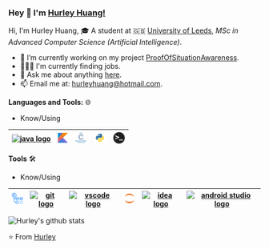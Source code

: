 ### Hey 👋 I'm [Hurley Huang!](http://hurley.fun) 

Hi, I'm Hurley Huang, 🎓 A student at 🇬🇧 [University of Leeds](https://www.leeds.ac.uk), *MSc in Advanced Computer Science (Artificial Intelligence)*.

- 🔭 I’m currently working on my project [ProofOfSituationAwareness](https://github.com/epournaras/ProofOfSituationAwareness).
- 👨🏻‍💻 I'm currently finding jobs.
- 💬 Ask me about anything [here](https://github.com/HurleyJames/HurleyJames/issues).
- 📫 Email me at: hurleyhuang@hotmail.com.

**Languages and Tools:** 🌐

- Know/Using

| [<img src="https://raw.githubusercontent.com/HurleyJames/ImageHosting/master/java.png" alt="java logo" width="24">](https://vlang.io/)  |  [<img src="https://raw.githubusercontent.com/github/explore/80688e429a7d4ef2fca1e82350fe8e3517d3494d/topics/kotlin/kotlin.png" alt="kotlin logo" width="20">](https://kotlinlang.org/)  |  [<img src="https://raw.githubusercontent.com/github/explore/80688e429a7d4ef2fca1e82350fe8e3517d3494d/topics/c/c.png" alt="c logo" width="24">](http://www.open-std.org/jtc1/sc22/wg14/) |  [<img src="https://raw.githubusercontent.com/github/explore/80688e429a7d4ef2fca1e82350fe8e3517d3494d/topics/python/python.png" alt="python logo" width="24">](https://www.python.org/) | [<img src="https://raw.githubusercontent.com/github/explore/80688e429a7d4ef2fca1e82350fe8e3517d3494d/topics/terminal/terminal.png" alt="terminal logo" width="24">](https://en.wikipedia.org/wiki/Computer_terminal/)  |
|---|---|---|---|---|

**Tools** 🛠️

- Know/Using

| [<img src="https://raw.githubusercontent.com/Delta456/Delta456/master/img/actions.png" alt="actions logo" width="24">](https://github.com/features/actions) | [<img src="https://raw.githubusercontent.com/Delta456/Delta456/master/img/git.png" alt="git logo" width="24">](https://git-scm.com/) | [<img src="https://raw.githubusercontent.com/Delta456/Delta456/master/img/vscode.png" alt="vscode logo" width="24">](https://code.visualstudio.com/) | [<img src="https://raw.githubusercontent.com/Delta456/Delta456/master/img/jupyter_notebook.png" alt="jupyter notebook logo" width="24">](https://jupyter.org/) | [<img src="https://raw.githubusercontent.com/HurleyJames/ImageHosting/master/intellij_idea.png" alt="idea logo" width="24">](https://www.jetbrains.com/idea/)  |  [<img src="https://raw.githubusercontent.com/HurleyJames/ImageHosting/master/256px-Android_Studio_icon.svg.png" alt="android studio logo" width="24">](https://developer.android.com/studio/) |
|---|---|---|---|---|---|

![Hurley's github stats](https://github-readme-stats.vercel.app/api?username=HurleyJames&show_icons=true&hide_border=true)

⭐️ From [Hurley](https://github.com/HurleyJames)
